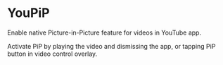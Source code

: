 # YouPiP

Enable native Picture-in-Picture feature for videos in YouTube app.

Activate PiP by playing the video and dismissing the app, or tapping PiP button in video control overlay.
